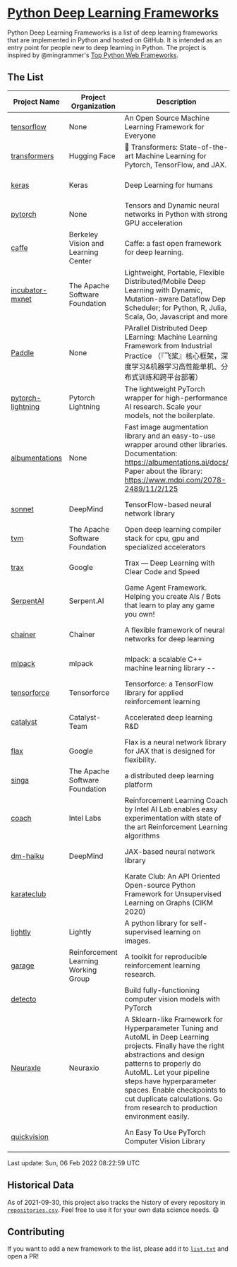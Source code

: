 # [Python Deep Learning Frameworks](https://www.github.com/shimst3r/python-deep-learning-frameworks)

Python Deep Learning Frameworks is a list of deep learning frameworks that are implemented in Python and hosted on GitHub. It is intended as an entry point for people new to deep learning in Python. The project is inspired by @mingrammer's [Top Python Web Frameworks](https://github.com/mingrammer/python-web-framework-stars).

## The List

| Project Name | Project Organization | Description | Stars | Forks | Open Issues | Last Commit |
| ------------ | -------------------- | ----------- | ----: | ----: | ----------: | ----------- |
| [tensorflow](https://tensorflow.org) | None | An Open Source Machine Learning Framework for Everyone | 162691 | 86285 | 2519 | 0 day(s) ago |
| [transformers](https://huggingface.co/transformers) | Hugging Face | 🤗 Transformers: State-of-the-art Machine Learning for Pytorch, TensorFlow, and JAX. | 57752 | 13651 | 453 | 0 day(s) ago |
| [keras](http://keras.io/) | Keras | Deep Learning for humans | 53894 | 18985 | 265 | 0 day(s) ago |
| [pytorch](https://pytorch.org) | None | Tensors and Dynamic neural networks in Python with strong GPU acceleration | 53820 | 14865 | 11204 | 0 day(s) ago |
| [caffe](http://caffe.berkeleyvision.org/) | Berkeley Vision and Learning Center | Caffe: a fast open framework for deep learning. | 32230 | 18937 | 1178 | 1 day(s) ago |
| [incubator-mxnet](https://mxnet.apache.org) | The Apache Software Foundation | Lightweight, Portable, Flexible Distributed/Mobile Deep Learning with Dynamic, Mutation-aware Dataflow Dep Scheduler; for Python, R, Julia, Scala, Go, Javascript and more | 19849 | 6891 | 1968 | 0 day(s) ago |
| [Paddle](http://www.paddlepaddle.org/) | None | PArallel Distributed Deep LEarning: Machine Learning Framework from Industrial Practice （『飞桨』核心框架，深度学习&机器学习高性能单机、分布式训练和跨平台部署） | 17537 | 4264 | 2783 | 1 day(s) ago |
| [pytorch-lightning](https://pytorchlightning.ai) | Pytorch Lightning | The lightweight PyTorch wrapper for high-performance AI research. Scale your models, not the boilerplate. | 17245 | 2149 | 487 | 0 day(s) ago |
| [albumentations](https://albumentations.ai) | None | Fast image augmentation library and an easy-to-use wrapper around other libraries. Documentation:  https://albumentations.ai/docs/ Paper about the library: https://www.mdpi.com/2078-2489/11/2/125 | 9617 | 1232 | 261 | 1 day(s) ago |
| [sonnet](https://sonnet.dev/) | DeepMind | TensorFlow-based neural network library | 9186 | 1310 | 24 | 0 day(s) ago |
| [tvm](https://tvm.apache.org/) | The Apache Software Foundation | Open deep learning compiler stack for cpu, gpu and specialized accelerators | 7665 | 2377 | 328 | 2 day(s) ago |
| [trax](https://github.com/google/trax) | Google | Trax — Deep Learning with Clear Code and Speed | 6744 | 691 | 89 | 0 day(s) ago |
| [SerpentAI](http://serpent.ai) | Serpent.AI | Game Agent Framework. Helping you create AIs / Bots that learn to play any game you own! | 6153 | 724 | 2 | 1 day(s) ago |
| [chainer](https://chainer.org) | Chainer | A flexible framework of neural networks for deep learning | 5660 | 1379 | 9 | 2 day(s) ago |
| [mlpack](https://www.mlpack.org/) | mlpack | mlpack: a scalable C++ machine learning library --  | 3905 | 1406 | 78 | 3 day(s) ago |
| [tensorforce](https://github.com/tensorforce/tensorforce) | Tensorforce | Tensorforce: a TensorFlow library for applied reinforcement learning | 3085 | 515 | 4 | 2 day(s) ago |
| [catalyst](https://catalyst-team.com) | Catalyst-Team | Accelerated deep learning R&D | 2829 | 351 | 5 | 3 day(s) ago |
| [flax](https://github.com/google/flax) | Google | Flax is a neural network library for JAX that is designed for flexibility. | 2620 | 297 | 169 | 0 day(s) ago |
| [singa](https://github.com/apache/singa) | The Apache Software Foundation | a distributed deep learning platform | 2519 | 802 | 39 | 5 day(s) ago |
| [coach](https://intellabs.github.io/coach/) | Intel Labs | Reinforcement Learning Coach by Intel AI Lab enables easy experimentation with state of the art Reinforcement Learning algorithms | 2107 | 423 | 87 | 1 day(s) ago |
| [dm-haiku](https://dm-haiku.readthedocs.io) | DeepMind | JAX-based neural network library | 1708 | 129 | 37 | 0 day(s) ago |
| [karateclub](https://karateclub.readthedocs.io) |  | Karate Club: An API Oriented Open-source Python Framework for Unsupervised Learning on Graphs (CIKM 2020) | 1506 | 182 | 1 | 5 day(s) ago |
| [lightly](https://github.com/lightly-ai/lightly) | Lightly | A python library for self-supervised learning on images. | 1451 | 98 | 66 | 0 day(s) ago |
| [garage](https://github.com/rlworkgroup/garage) | Reinforcement Learning Working Group | A toolkit for reproducible reinforcement learning research. | 1393 | 246 | 221 | 1 day(s) ago |
| [detecto](https://detecto.readthedocs.io/) |  | Build fully-functioning computer vision models with PyTorch | 532 | 88 | 25 | 4 day(s) ago |
| [Neuraxle](https://www.neuraxle.org/) | Neuraxio | A Sklearn-like Framework for Hyperparameter Tuning and AutoML in Deep Learning projects. Finally have the right abstractions and design patterns to properly do AutoML. Let your pipeline steps have hyperparameter spaces. Enable checkpoints to cut duplicate calculations. Go from research to production environment easily. | 495 | 53 | 115 | 4 day(s) ago |
| [quickvision](https://github.com/oke-aditya/quickvision) |  | An Easy To Use PyTorch Computer Vision Library | 47 | 4 | 19 | 3 day(s) ago |

Last update: Sun, 06 Feb 2022 08:22:59 UTC

## Historical Data

As of 2021-09-30, this project also tracks the history of every repository in [`repositories.csv`](./repositories.csv). Feel free to use it for your own data science needs. :smile:

## Contributing

If you want to add a new framework to the list, please add it to [`list.txt`](./python-deep-learning-frameworks/list.txt) and open a PR!